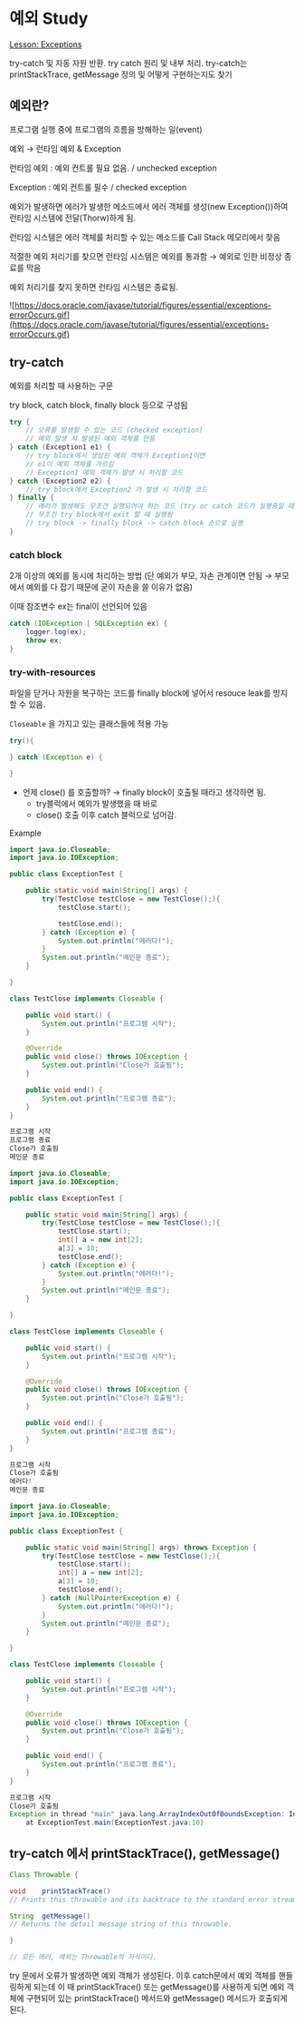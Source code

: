 # 예외 Study

[Lesson: Exceptions](https://docs.oracle.com/javase/tutorial/essential/exceptions/index.html)

try-catch 및 자동 자원 반환. try catch 원리 및 내부 처리.
try-catch는 printStackTrace, getMessage 정의 및 어떻게 구현하는지도 찾기

## 예외란?

프로그램 실행 중에 프로그램의 흐름을 방해하는 일(event)

예외 → 런타임 예외 & Exception

런타임 예외 : 예외 컨트롤 필요 없음. / unchecked exception

Exception : 예외 컨트롤 필수 / checked exception

예외가 발생하면 에러가 발생한 메소드에서 에러 객체를 생성(new Exception())하여 런타임 시스템에 전달(Thorw)하게 됨.

런타임 시스템은 에러 객체를 처리할 수 있는 메소드를 Call Stack 메모리에서 찾음

적절한 예외 처리기를 찾으면 런타임 시스템은 예외를 통과함 → 예외로 인한 비정상 종료를 막음

예외 처리기를 찾지 못하면 런타임 시스템은 종료됨.

![https://docs.oracle.com/javase/tutorial/figures/essential/exceptions-errorOccurs.gif](https://docs.oracle.com/javase/tutorial/figures/essential/exceptions-errorOccurs.gif)

## try-catch

예외를 처리할 때 사용하는 구문

try block, catch block, finally block 등으로 구성됨

```java
try {
	// 오류를 발생할 수 있는 코드 (checked exception)
	// 예외 발생 시 발생된 예외 객체를 만듬
} catch (Exception1 e1) {
	// try block에서 생성된 예외 객체가 Exception1이면
	// e1이 예외 객체를 가르킴
	// Exception1 예외 객체가 발생 시 처리할 코드
} catch (Exception2 e2) {
	// try block에서 Exception2 가 발생 시 처리할 코드
} finally {
	// 에러가 발생해도 무조건 실행되어야 하는 코드 (try or catch 코드가 실행중일 때 JVM이 종료되면 실행안될수도)
	// 무조건 try block에서 exit 할 때 실행됨
	// try block -> finally block -> catch block 순으로 실행
}
```

### catch block

2개 이상의 예외를 동시에 처리하는 방법 (단 예외가 부모, 자손 관계이면 안됨 → 부모에서 예외를 다 잡기 때문에 굳이 자손을 쓸 이유가 없음)

이때 참조변수 ex는 final이 선언되어 있음

```java
catch (IOException | SQLException ex) {
	logger.log(ex);
	throw ex;
}
```

### try-with-resources

파일을 닫거나 자원을 복구하는 코드를 finally block에 넣어서 resouce leak를 방지할 수 있음.

`Closeable` 을 가지고 있는 클래스들에 적용 가능

```java
try(){

} catch (Exception e) {

}
```

- 언제 close() 를 호출할까? → finally block이 호출될 때라고 생각하면 됨.
    - try블럭에서 예외가 발생했을 때 바로
    - close() 호출 이후 catch 블럭으로 넘어감.

Example

```java
import java.io.Closeable;
import java.io.IOException;

public class ExceptionTest {

    public static void main(String[] args) {
        try(TestClose testClose = new TestClose();){
            testClose.start();

            testClose.end();
        } catch (Exception e) {
            System.out.println("에러다!");
        }
        System.out.println("메인문 종료");
    }

}

class TestClose implements Closeable {

    public void start() {
        System.out.println("프로그램 시작");
    }

    @Override
    public void close() throws IOException {
        System.out.println("Close가 호출됨");
    }

    public void end() {
        System.out.println("프로그램 종료");
    }
}
```

```java
프로그램 시작
프로그램 종료
Close가 호출됨
메인문 종료
```

```java
import java.io.Closeable;
import java.io.IOException;

public class ExceptionTest {

    public static void main(String[] args) {
        try(TestClose testClose = new TestClose();){
            testClose.start();
            int[] a = new int[2];
            a[3] = 10;
            testClose.end();
        } catch (Exception e) {
            System.out.println("에러다!");
        }
        System.out.println("메인문 종료");
    }

}

class TestClose implements Closeable {

    public void start() {
        System.out.println("프로그램 시작");
    }

    @Override
    public void close() throws IOException {
        System.out.println("Close가 호출됨");
    }

    public void end() {
        System.out.println("프로그램 종료");
    }
}
```

```java
프로그램 시작
Close가 호출됨
에러다!
메인문 종료
```

```java
import java.io.Closeable;
import java.io.IOException;

public class ExceptionTest {

    public static void main(String[] args) throws Exception {
        try(TestClose testClose = new TestClose();){
            testClose.start();
            int[] a = new int[2];
            a[3] = 10;
            testClose.end();
        } catch (NullPointerException e) {
            System.out.println("에러다!");
        }
        System.out.println("메인문 종료");
    }

}

class TestClose implements Closeable {

    public void start() {
        System.out.println("프로그램 시작");
    }

    @Override
    public void close() throws IOException {
        System.out.println("Close가 호출됨");
    }

    public void end() {
        System.out.println("프로그램 종료");
    }
}
```

```java
프로그램 시작
Close가 호출됨
Exception in thread "main" java.lang.ArrayIndexOutOfBoundsException: Index 3 out of bounds for length 2
	at ExceptionTest.main(ExceptionTest.java:10)
```

## try-catch 에서 printStackTrace(), getMessage()

```java
Class Throwable {

void	printStackTrace()
// Prints this throwable and its backtrace to the standard error stream

String	getMessage()
// Returns the detail message string of this throwable.

}

// 모든 에러, 예외는 Throwable의 자식이다.
```

try 문에서 오류가 발생하면 예외 객체가 생성된다. 이후 catch문에서 예외 객체를 핸들링하게 되는데 이 때 printStackTrace() 또는 getMessage()를 사용하게 되면 예외 객체에 구현되어 있는 printStackTrace() 메서드와 getMessage() 메서드가 호출되게 된다.